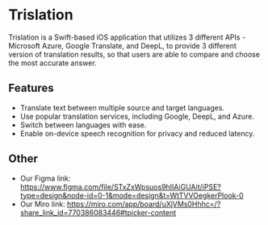 # Trislation

Trislation is a Swift-based iOS application that utilizes 3 different APIs - Microsoft Azure, Google Translate, and DeepL, 
to provide 3 different version of translation results, so that users are able to compare and choose the most accurate answer.

## Features

- Translate text between multiple source and target languages.
- Use popular translation services, including Google, DeepL, and Azure.
- Switch between languages with ease.
- Enable on-device speech recognition for privacy and reduced latency.

## Other

- Our Figma link: https://www.figma.com/file/STxZxWpsuos9hIIAiGUAit/iPSE?type=design&node-id=0-1&mode=design&t=WtTVVOegkerPlook-0
- Our Miro link: https://miro.com/app/board/uXjVMs0Hhhc=/?share_link_id=770386083446#tpicker-content

